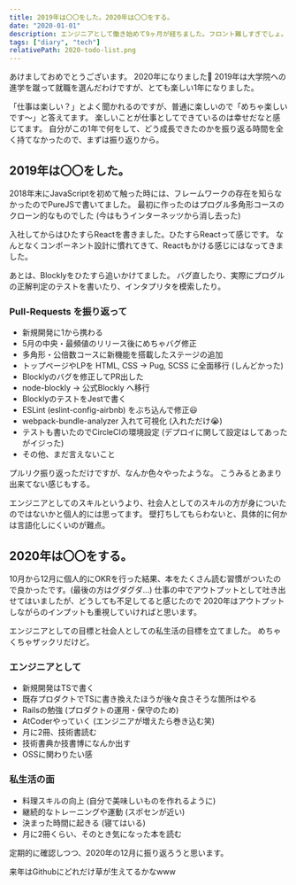 ```yaml
---
title: 2019年は〇〇をした。2020年は〇〇をする。
date: "2020-01-01"
description: エンジニアとして働き始めて9ヶ月が経ちました。フロント難しすぎでしょ。「クイズ正解は1年後」のように2020年にしたいことを掲げておいて1年後に振り返る用にすることを書き記したものです。
tags: ["diary", "tech"]
relativePath: 2020-todo-list.png
---
```


あけましておめでとうございます。
2020年になりました🎉
2019年は大学院への進学を蹴って就職を選んだわけですが、とても楽しい1年になりました。

「仕事は楽しい？」とよく聞かれるのですが、普通に楽しいので「めちゃ楽しいです〜」と答えてます。
楽しいことが仕事としてできているのは幸せだなと感じてます。
自分がこの1年で何をして、どう成長できたのかを振り返る時間を全く持てなかったので、まずは振り返りから。

## 2019年は〇〇をした。

2018年末にJavaScriptを初めて触った時には、フレームワークの存在を知らなかったのでPureJSで書いてました。
最初に作ったのはプログル多角形コースのクローン的なものでした (今はもうインターネッツから消し去った)

入社してからはひたすらReactを書きました。ひたすらReactって感じです。
なんとなくコンポーネント設計に慣れてきて、Reactもかける感じにはなってきました。

あとは、Blocklyをひたすら追いかけてました。
バグ直したり、実際にプログルの正解判定のテストを書いたり、インタプリタを模索したり。

### Pull-Requests を振り返って
- 新規開発に1から携わる
- 5月の中央・最頻値のリリース後にめちゃバグ修正
- 多角形・公倍数コースに新機能を搭載したステージの追加
- トップページやLPを HTML, CSS → Pug, SCSS に全面移行 (しんどかった)
- Blocklyのバグを修正してPR出した
- node-blockly → 公式Blockly へ移行
- BlocklyのテストをJestで書く
- ESLint (eslint-config-airbnb) をぶち込んで修正😃
- webpack-bundle-analyzer 入れて可視化 (入れただけ😭)
- テストも書いたのでCircleCIの環境設定 (デプロイに関して設定はしてあったがイジった)
- その他、まだ言えないこと

プルリク振り返っただけですが、なんか色々やったような。
こうみるとあまり出来てない感じもする。

エンジニアとしてのスキルというより、社会人としてのスキルの方が身についたのではないかと個人的には思ってます。
壁打ちしてもらわないと、具体的に何かは言語化しにくいのが難点。

## 2020年は〇〇をする。

10月から12月に個人的にOKRを行った結果、本をたくさん読む習慣がついたので良かったです。(最後の方はグダグダ...)
仕事の中でアウトプットとして吐き出せてはいましたが、どうしても不足してると感じたので
2020年はアウトプットしながらのインプットも重視していければと思います。

エンジニアとしての目標と社会人としての私生活の目標を立てました。
めちゃくちゃザックリだけど。

### エンジニアとして
- 新規開発はTSで書く
- 既存プロダクトでTSに書き換えたほうが後々良さそうな箇所はやる
- Railsの勉強 (プロダクトの運用・保守のため)
- AtCoderやっていく (エンジニアが増えたら巻き込む笑)
- 月に2冊、技術書読む
- 技術書典か技書博になんか出す
- OSSに関わりたい感

### 私生活の面
- 料理スキルの向上 (自分で美味しいものを作れるように)
- 継続的なトレーニングや運動 (スポセンが近い)
- 決まった時間に起きる (寝てはいる)
- 月に2冊くらい、そのとき気になった本を読む


定期的に確認しつつ、2020年の12月に振り返ろうと思います。

来年はGithubにどれだけ草が生えてるかなwww